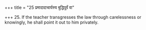 +++
title = "25 प्रमादादाचार्यस्य बुद्धिपूर्वं वा"

+++
25. If the teacher transgresses the law through carelessness or knowingly, he shall point it out to him privately.
